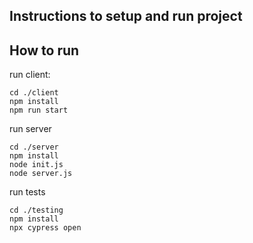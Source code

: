 ## Instructions to setup and run project


## How to run

run client:

```
cd ./client
npm install
npm run start
```

run server

```
cd ./server
npm install
node init.js
node server.js
```

run tests

```
cd ./testing
npm install
npx cypress open
```

